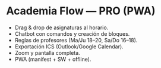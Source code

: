 # Academia Flow — PRO (PWA)

- Drag & drop de asignaturas al horario.
- Chatbot con comandos y creación de bloques.
- Reglas de profesores (Ma/Ju 18–20, Sa/Do 16–18).
- Exportación ICS (Outlook/Google Calendar).
- Zoom y pantalla completa.
- PWA (manifest + SW + offline).
